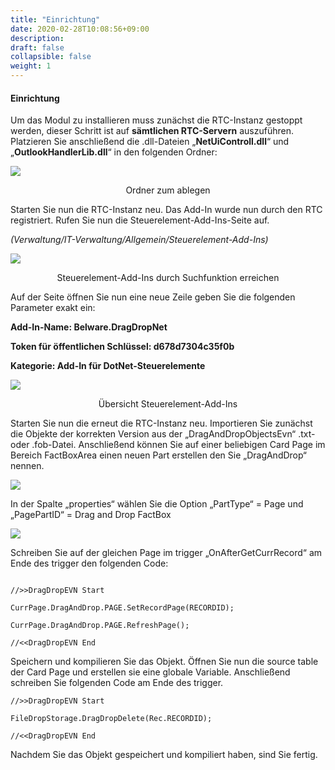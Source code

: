 ```yaml
---
title: "Einrichtung"
date: 2020-02-28T10:08:56+09:00
description: 
draft: false
collapsible: false
weight: 1
---
```


#### Einrichtung

Um das Modul zu installieren muss zunächst die RTC-Instanz gestoppt werden, dieser Schritt ist auf **sämtlichen RTC-Servern** auszuführen. Platzieren Sie anschließend die .dll-Dateien „**NetUiControll.dll**“ und „**OutlookHandlerLib.dll**“ in den folgenden Ordner:

![](/images/connectornav/dragdrop/einr1.png)<center>Ordner zum ablegen</center>

Starten Sie nun die RTC-Instanz neu.
Das Add-In wurde nun durch den RTC registriert. Rufen Sie nun die Steuerelement-Add-Ins-Seite auf.

*(Verwaltung/IT-Verwaltung/Allgemein/Steuerelement-Add-Ins)*

![](/images/connectornav/dragdrop/einr2.png)<center>Steuerelement-Add-Ins durch Suchfunktion erreichen</center>

Auf der Seite öffnen Sie nun eine neue Zeile geben Sie die folgenden Parameter exakt ein:

**Add-In-Name:     Belware.DragDropNet**

**Token für öffentlichen Schlüssel: d678d7304c35f0b**

**Kategorie:    Add-In für DotNet-Steuerelemente**

![](/images/connectornav/dragdrop/einr3.png)<center>Übersicht Steuerelement-Add-Ins</center>

Starten Sie nun die erneut die RTC-Instanz neu.
Importieren Sie zunächst die Objekte der korrekten Version aus der „DragAndDropObjectsEvn“ .txt- oder .fob-Datei.
Anschließend können Sie auf einer beliebigen Card Page im Bereich FactBoxArea einen neuen Part erstellen den Sie „DragAndDrop“ nennen.

![](/images/connectornav/dragdrop/einr4.png)

In der Spalte „properties“ wählen Sie die Option „PartType“ = Page und „PagePartID“ = Drag and Drop FactBox

![](/images/connectornav/dragdrop/einr5.png)

Schreiben Sie auf der gleichen Page im trigger „OnAfterGetCurrRecord“ am Ende des trigger den folgenden Code:

```

//>>DragDropEVN Start

CurrPage.DragAndDrop.PAGE.SetRecordPage(RECORDID);

CurrPage.DragAndDrop.PAGE.RefreshPage();

//<<DragDropEVN End
```


Speichern und kompilieren Sie das Objekt.
Öffnen Sie nun die source table der Card Page und erstellen sie eine globale Variable. Anschließend schreiben Sie folgenden Code am Ende des trigger.

```
//>>DragDropEVN Start

FileDropStorage.DragDropDelete(Rec.RECORDID);

//<<DragDropEVN End
```

Nachdem Sie das Objekt gespeichert und kompiliert haben, sind Sie fertig.